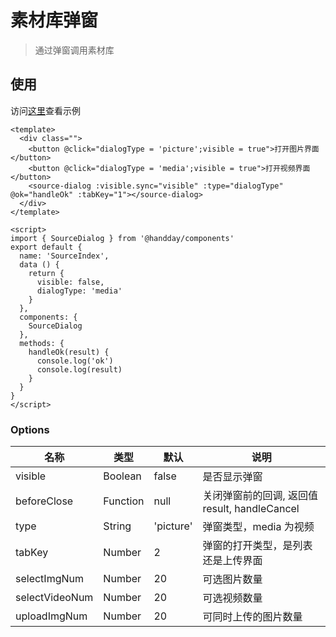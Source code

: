 # 素材库弹窗
> 通过弹窗调用素材库

## 使用
访问<a href="/sourceDialog" target="_blank">这里</a>查看示例

```vue
<template>
  <div class="">
    <button @click="dialogType = 'picture';visible = true">打开图片界面</button>
    <button @click="dialogType = 'media';visible = true">打开视频界面</button>
    <source-dialog :visible.sync="visible" :type="dialogType" @ok="handleOk" :tabKey="1"></source-dialog>
  </div>
</template>

<script>
import { SourceDialog } from '@handday/components'
export default {
  name: 'SourceIndex',
  data () {
    return {
      visible: false,
      dialogType: 'media'
    }
  },
  components: {
    SourceDialog
  },
  methods: {
    handleOk(result) {
      console.log('ok')
      console.log(result)
    }
  }
}
</script>
```

### Options

| 名称 | 类型 | 默认 | 说明 |
| --- | --- | --- | --- |
| visible | Boolean | false | 是否显示弹窗 |
| beforeClose | Function | null | 关闭弹窗前的回调, 返回值 result, handleCancel |
| type | String | 'picture' | 弹窗类型，media 为视频 |
| tabKey | Number | 2 | 弹窗的打开类型，是列表还是上传界面 |
| selectImgNum | Number | 20 | 可选图片数量 |
| selectVideoNum | Number | 20 | 可选视频数量 |
| uploadImgNum | Number | 20 | 可同时上传的图片数量 |